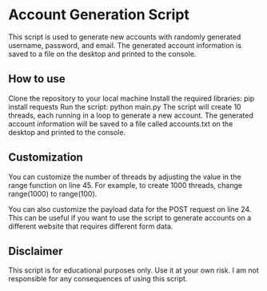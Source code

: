 # Account Generation Script
This script is used to generate new accounts with randomly generated username, password, and email. The generated account information is saved to a file on the desktop and printed to the console.

## How to use
Clone the repository to your local machine
Install the required libraries: pip install requests
Run the script: python main.py
The script will create 10 threads, each running in a loop to generate a new account. The generated account information will be saved to a file called accounts.txt on the desktop and printed to the console.

## Customization
You can customize the number of threads by adjusting the value in the range function on line 45. For example, to create 1000 threads, change range(1000) to range(100).

You can also customize the payload data for the POST request on line 24. This can be useful if you want to use the script to generate accounts on a different website that requires different form data.

## Disclaimer
This script is for educational purposes only. Use it at your own risk. I am not responsible for any consequences of using this script.
